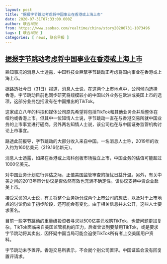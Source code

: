 ```yaml
---
layout: post
title: "据报字节跳动考虑将中国事业在香港或上海上市"
date: 2020-07-31T07:33:00.000Z
author: 联合早报
from: https://www.zaobao.com/realtime/china/story20200731-1073496
tags: [ 联合早报 ]
categories: [ news, 联合早报 ]
---
```

<!--1596180780000-->
[据报字节跳动考虑将中国事业在香港或上海上市](https://www.zaobao.com/realtime/china/story20200731-1073496)
------

<div>
<p>熟知事况的消息人士透露，中国科技业巨擘字节跳动正考虑将国内事业在香港或上海上市。</p><p>据路透社今日（31日）报道，消息人士说，在这两个上市地点中，公司倾向选择香港。字节跳动目前也同步研究将规模较小的中国以外业务在欧洲或美国上市的选项，这部分业务包括没有在中国推出的TikTok。</p><p>这家成立八年的科技和媒体公司原先希望将包括TikTok和其他业务合并后整体在纽约或香港上市。但其中一位知情人士说，字节跳动一直在与香港交易所就中国业务的上市事宜进行磋商。另外两名知情人士说，该公司也在与中国证券监管机构讨论上市事宜。</p><section id="imu"><div id="dfp-ad-imu1-wrapper" class="dfp-tag-wrapper"><div id="dfp-ad-imu1" class="dfp-tag-wrapper"></div></div></section><p>路透此前报导，字节跳动的大部分收入来自中国。一名消息人士称，2019年的收入约为160亿美元（219.16亿新元）。</p><p>消息人士透露，如果在香港或上海科创板市场独立上市，中国业务的估值可能超过1000亿美元。</p><p>对中国业务计划进行评估之际，正值美国监管审查的担忧日益升温。另外，有关中美之间的2013年审计协议是否依然有效也充满不确定性。该协议支持中资企业赴美上市。</p><p>接受采访的人士说，有关将整个业务拆分成两个上市公司的想法，以及对于上市地点的讨论仍处于初步阶段，还可能会有变化。由于相关信息并未公开，这些人士要求匿名。</p><div id="innity-in-post"></div><div id="dfp-ad-midarticlespecial-wrapper" class="dfp-tag-wrapper"><div id="dfp-ad-midarticlespecial" class="dfp-tag-wrapper"></div></div><p>目前一些字节跳动的重量级投资者寻求以500亿美元收购TikTok，也使问题更加复杂。TikTok面临来自美国监管机构的压力，后者曾谈到要禁用TikTok，或是要求字节跳动将其卖出，因怀疑中国当局可能会迫使TikTok所有者上交美国用户资料。</p><p>字节跳动未予置评。香港交易所表示，不会就个别公司置评。中国证监会没有回复置评请求。</p>
</div>
